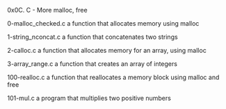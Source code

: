 0x0C. C - More malloc, free

0-malloc_checked.c	a function that allocates memory using malloc

1-string_nconcat.c	a function that concatenates two strings

2-calloc.c	a function that allocates memory for an array, using malloc

3-array_range.c	a function that creates an array of integers

100-realloc.c	a function that reallocates a memory block using malloc and free

101-mul.c	a program that multiplies two positive numbers

